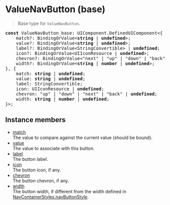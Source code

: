 # ValueNavButton (base)

> Base type for `ValueNavButton`.

<pre class="docgen_signature"><b>const</b> ValueNavButton_base: UIComponent.DefinedUIComponent&lt;{<br>    match?: BindingOrValue&lt;<b>string</b> | <b>undefined</b>&gt;;<br>    value?: BindingOrValue&lt;<b>string</b> | <b>undefined</b>&gt;;<br>    label?: BindingOrValue&lt;StringConvertible&gt; | <b>undefined</b>;<br>    icon?: BindingOrValue&lt;UIIconResource | <b>undefined</b>&gt;;<br>    chevron?: BindingOrValue&lt;&quot;next&quot; | &quot;up&quot; | &quot;down&quot; | &quot;back&quot; | <b>undefined</b>&gt;;<br>    width?: BindingOrValue&lt;<b>string</b> | <b>number</b> | <b>undefined</b>&gt;;<br>}, {<br>    match: <b>string</b> | <b>undefined</b>;<br>    value: <b>string</b> | <b>undefined</b>;<br>    label: StringConvertible;<br>    icon: UIIconResource | <b>undefined</b>;<br>    chevron: &quot;up&quot; | &quot;down&quot; | &quot;next&quot; | &quot;back&quot; | <b>undefined</b>;<br>    width: <b>string</b> | <b>number</b> | <b>undefined</b>;<br>}&gt;;</pre>

## Instance members

- [<!--{ref:property}-->match](ValueNavButton_base_match.md) \
    The value to compare against the current value (should be bound).
- [<!--{ref:property}-->value](ValueNavButton_base_value.md) \
    The value to associate with this button.
- [<!--{ref:property}-->label](ValueNavButton_base_label.md) \
    The button label.
- [<!--{ref:property}-->icon](ValueNavButton_base_icon.md) \
    The button icon, if any.
- [<!--{ref:property}-->chevron](ValueNavButton_base_chevron.md) \
    The button chevron, if any.
- [<!--{ref:property}-->width](ValueNavButton_base_width.md) \
    The button width, if different from the width defined in [NavContainerStyles.navButtonStyle](NavContainerStyles_navButtonStyle.md).